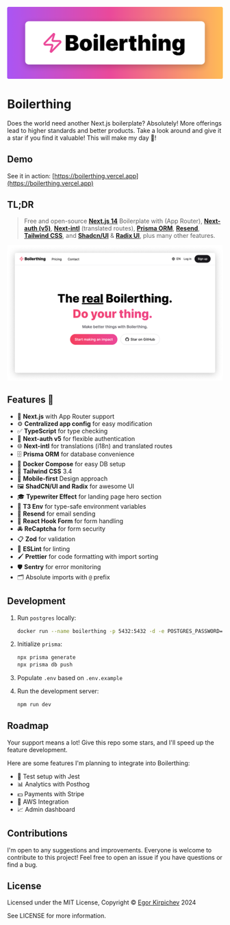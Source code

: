 ![](./public/boilerthing-banner-202405180221.png)

# Boilerthing

Does the world need another Next.js boilerplate? Absolutely! More offerings lead to higher standards and better products. Take a look around and give it a star if you find it valuable! This will make my day 🦄!

## Demo

See it in action: [https://boilerthing.vercel.app](https://boilerthing.vercel.app)

## TL;DR

> Free and open-source **[Next.js 14](https://nextjs.org/)** Boilerplate with (App Router), **[Next-auth (v5)](https://auth.js.org/)**, **[Next-intl](https://next-intl-docs.vercel.app/)** (translated routes), **[Prisma ORM](https://www.prisma.io/)**, **[Resend](https://resend.com/)**, **[Tailwind CSS](https://tailwindcss.com/)**, and **[Shadcn/UI](https://ui.shadcn.com/)** & **[Radix UI](https://www.radix-ui.com/)**, plus many other features.

![](./public/boilerthing-preview-202405180221.jpg)

## Features 🌟

- 🚀 **Next.js** with App Router support
- ⚙️ **Centralized app config** for easy modification
- ✅ **TypeScript** for type checking
- 🔑 **Next-auth v5** for flexible authentication
- 🌐 **Next-intl** for translations (i18n) and translated routes
- 🗄️ **Prisma ORM** for database convenience
- 🐳 **Docker Compose** for easy DB setup
- 🎨 **Tailwind CSS** 3.4
- 📱 **Mobile-first** Design approach
- 🖼️ **ShadCN/UI and Radix** for awesome UI
- 🎓 **Typewriter Effect** for landing page hero section
- 🔐 **T3 Env** for type-safe environment variables
- 📧 **Resend** for email sending
- 📝 **React Hook Form** for form handling
- 🚔 **ReCaptcha** for form security
- 📋 **Zod** for validation
- 🚨 **ESLint** for linting
- 🖌️ **Prettier** for code formatting with import sorting
- 🛡️ **Sentry** for error monitoring
- 🗂️ Absolute imports with `@` prefix

## Development

1. Run `postgres` locally:

   ```bash
   docker run --name boilerthing -p 5432:5432 -d -e POSTGRES_PASSWORD=admin -e POSTGRES_USER=admin -e POSTGRES_DB=boilerthing postgres:latest
   ```

2. Initialize `prisma`:

   ```bash
   npx prisma generate
   npx prisma db push
   ```

3. Populate `.env` based on `.env.example`

4. Run the development server:
   ```bash
   npm run dev
   ```

## Roadmap

Your support means a lot! Give this repo some stars, and I'll speed up the feature development.

Here are some features I'm planning to integrate into Boilerthing:

- 🚧 Test setup with Jest
- 📊 Analytics with Posthog
- 💵 Payments with Stripe
- 🚀 AWS Integration
- 📈 Admin dashboard

## Contributions

I'm open to any suggestions and improvements. Everyone is welcome to contribute to this project! Feel free to open an issue if you have questions or find a bug.

## License

Licensed under the MIT License, Copyright © [Egor Kirpichev](https://github.com/eeegor) 2024

See LICENSE for more information.
